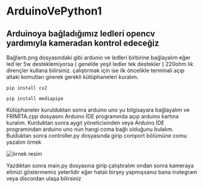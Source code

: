 # ArduinoVePython1
Arduinoya bağladığımız ledleri opencv yardımıyla kameradan kontrol edeceğiz 
---------------------------------------------------------------------------
Bağlantı.png dosyasındaki gibi ardunio ve ledleri birbirine bağlayalım eğer led ler 5w desteklemiyorsa ( genelde yeşil ledler tek destekler ) 220ohm lık dirençler kullana bilirsiniz.
çalıştırmak için ise ilk öncelikle terminali açıp altaki komutları girerek gerekli kütüphaneleri kuralım.

`pip install cv2`

`pip install mediapipe`

Kütüphaneler kurulduktan sonra arduino uno yu bilgisayara bağlayalım ve FRİMİTA.cpp dosyasını Arduino İDE programında açıp arduino kartına kuralım.
Kurduktan sonra aygıt yöneticisinden veya Arduino İDE programından arduino uno nun hangi coma bağlı olduğunu bulalım.
Bulduktan sonra controller.py dosyasında girip comport bölümüne comu yazalım örnek

![örnek resim](https://github.com/Taruk21/hebele/blob/main/com%20%C3%B6rnek.png)

Yazdıktan sonra main.py dosyasına girip çalıştıralım ondan sonra kameraya elimizi göstermemiz yeterlidir eğer hatalı birşey yapmışsanız bana instegram veya discordan ulaşa bilirsiniz
